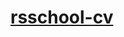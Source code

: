 # [rsschool-cv](https://github.com/rolling-scopes-school/tasks/blob/master/tasks/cv/git-markdown.md)
